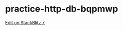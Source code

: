 # practice-http-db-bqpmwp

[Edit on StackBlitz ⚡️](https://stackblitz.com/edit/practice-http-db-bqpmwp)